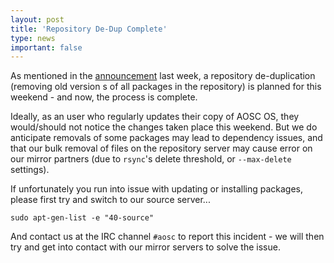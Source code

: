 ```yaml
---
layout: post
title: 'Repository De-Dup Complete'
type: news
important: false
---
```


As mentioned in the [announcement](https://aosc.io/news/6347-repository-de-dup-to-take-place-next-week) last week, a repository de-duplication (removing old version s of all packages in the repository) is planned for this weekend - and now, the process is complete.

Ideally, as an user who regularly updates their copy of AOSC OS, they would/should not notice the changes taken place this weekend. But we do anticipate removals of some packages may lead to dependency issues, and that our bulk removal of files on the repository server may cause error on our mirror partners (due to `rsync`'s delete threshold, or `--max-delete` settings). 

If unfortunately you run into issue with updating or installing packages, please first try and switch to our source server...

```
sudo apt-gen-list -e "40-source"
```

And contact us at the IRC channel `#aosc` to report this incident - we will then try and get into contact with our mirror servers to solve the issue.